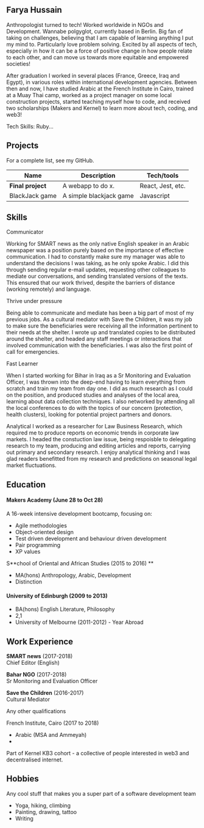 ## Farya Hussain

<!-- A sentence about who and what you are. Then a sentence about what you've achieved. And then a sentence about what excites you about tech.
 -->

Anthropologist turned to tech! Worked worldwide in NGOs and Development. Wannabe polgyglot, currently based in Berlin. Big fan of taking on challenges, believing that I am capable of learning anything I put my mind to. Particularly love problem solving. Excited by all aspects of tech, especially in how it can be a force of positive change in how people relate to each other, and can move us towards more equitable and empowered societies!

After graduation I worked in several places (France, Greece, Iraq and Egypt), in various roles within international development agencies. Between then and now, I have studied Arabic at the French Institute in Cairo, trained at a Muay Thai camp, worked as a project manager on some local construction projects, started teaching myself how to code, and received two scholarships (Makers and Kernel) to learn more about tech, coding, and web3!

Tech Skills: Ruby...


## Projects

For a complete list, see my GitHub.

| Name                         | Description             | Tech/tools        |
| ---------------------------- | -----------------       | ----------------- |
| **Final project**            | A webapp to do x.       | React, Jest, etc. |
| BlackJack game               | A simple blackjack game | Javascript        |

## Skills
<!-- 
-STAR
-What was the situation/task? (ST)

-How was the skill used?

-What did you do? (action)

-What was the result?

Consider skills relevent to software development. Then consider your best skills. Pick 2-4 skills and write a short descriptive paragraph for each one. You should demonstrate how capable you are at this skill with examples.
(Using a STAR example Paragraph) Consider the questions below.
 -->
Communicator

Working for SMART news as the only native English speaker in an Arabic newspaper was a position purely based on the importance of effective communication. I had to constantly make sure my manager was able to understand the decisions I was taking, as he only spoke Arabic. I did this through sending regular e-mail updates, requesting other colleagues to mediate our conversations, and sending translated versions of the texts. This ensured that our work thrived, despite the barriers of distance (working remotely) and language.

Thrive under pressure

Being able to communicate and mediate has been a big part of most of my previous jobs. As a cultural mediator with Save the Children, it was my job to make sure the beneficiaries were receiving all the information pertinent to their needs at the shelter. I wrote up and translated copies to be distributed around the shelter, and headed any staff meetings or interactions that involved communication with the beneficiaries. I was also the first point of call for emergencies.

Fast Learner

When I started working for Bihar in Iraq as a Sr Monitoring and Evaluation Officer, I was thrown into the deep-end having to learn everything from scratch and train my team from day one. I did as much research as I could on the position, and produced studies and analyses of the local area, learning about data collection techniques. I also networked by attending all the local conferences to do with the topics of our concern (protection, health clusters), looking for potential project partners and donors. 

Analytical
I worked as a researcher for Law Business Research, which required me to produce reports on economic trends in corporate law markets. I headed the constuction law issue, being respoisble to delegating research to my team, producing and editing articles and reports, carrying out primary and secondary research. I enjoy analytical thinking and I was glad readers benefitted from my research and predictions on seasonal legal market fluctuations.

<!-- #### This Skill

- Experience
- Achievements
- Evidence (STAR)

#### Another Skill

Descriptive paragraph of how capable you are at this skill and, if relevant, how it has developed (again use STAR for this)

- I achieved A during my work at B (job, or otherwise)
- I contributed to the growth of X while doing Y (job, or otherwise)
- I built this, made this, broke this, fixed this, etc.
- A link to some on-line evidence (blogs, videos, articles, etc.)
 -->
## Education

#### Makers Academy (June 28 to Oct 28)
<!-- - Use short descriptions of what you did and a skill you used. (Similar to format from the 'Work Experience' section above) -->
<!-- - e.g Frequently used pairing in order to problem solve effeciently, requiring teamwork and communication.
- you might also mention aspects some other skills/knowledge listed below: 
- OOP, TDD, MVC, DDD
- Agile/XP
- Ruby, Rails, JavaScript
- RSpec, Jasmine -->

A 16-week intensive development bootcamp, focusing on:
- Agile methodologies
- Object-oriented design
- Test driven development and behaviour driven development
- Pair programming
- XP values


S**chool of Oriental and African Studies (2015 to 2016)
**
- MA(hons) Anthropology, Arabic, Development
- Distinction

#### University of Edinburgh (2009 to 2013)

- BA(hons) English Literature, Philosophy
- 2,1
- University of Melbourne (2011-2012) - Year Abroad


## Work Experience

**SMART news** (2017-2018)  
Chief Editor (English)

<!-- - Any experience, including roles and responsibilities and results achived in bullet point format. -->

**Bahar NGO** (2017-2018)  
Sr Monitoring and Evaluation Officer

<!-- - Any experience relevent to software development -->

**Save the Children** (2016-2017)  
Cultural Mediator

<!-- - Any experience relevent to software development
 -->
 
Any other qualifications
<!-- 
That in some arguable way make you a better software developer or well-rounded person
 -->
French Institute, Cairo (2017 to 2018)
- Arabic (MSA and Ammeyah)
- 
Part of Kernel KB3 cohort - a collective of people interested in web3 and decentralised internet.

## Hobbies

Any cool stuff that makes you a super part of a software development team

- Yoga, hiking, climbing
- Painting, drawing, tattoo
- Writing
